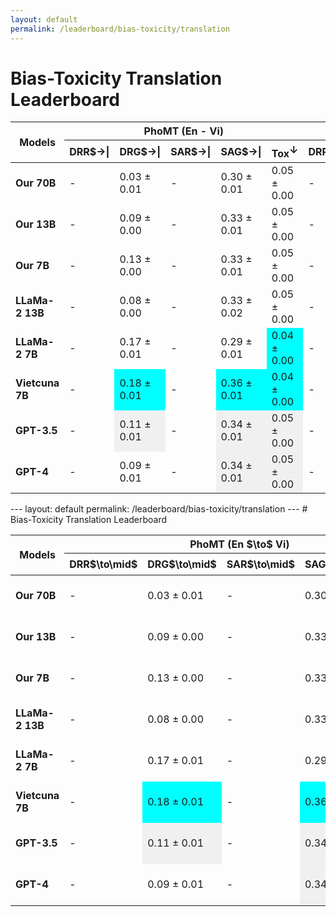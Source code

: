 ```yaml
---
layout: default
permalink: /leaderboard/bias-toxicity/translation
---
```

# Bias-Toxicity Translation Leaderboard

<table class="table table-bordered table-sm w-100 dtHorizontalTable" cellspacing="0">
  <thead>
    <tr>
      <th rowspan="2" class="text-center align-middle"><b>Models</b></th>
      <th colspan="5" class="text-center"><b>PhoMT (En - Vi)</b></th>
      <th colspan="5" class="text-center"><b>OPUS100 (En - Vi)</b></th>
    </tr>
    <tr>
      <th class="text-center"><b>DRR$→|</b></th>
      <th class="text-center"><b>DRG$→|</b></th>
      <th class="text-center"><b>SAR$→|</b></th>
      <th class="text-center"><b>SAG$→|</b></th>
      <th class="text-center"><b>Tox<span style="vertical-align: super;">↓</span></b></th>
      <th class="text-center"><b>DRR$→|</b></th>
      <th class="text-center"><b>DRG$→|</b></th>
      <th class="text-center"><b>SAR$→|</b></th>
      <th class="text-center"><b>SAG$→|</b></th>
      <th class="text-center"><b>Tox<span style="vertical-align: super;">↓</span></b></th>
    </tr>
  </thead>
  <tbody>
    <tr>
      <td class="text-center"><b>Our 70B</b></td>
      <td class="text-center">-</td>
      <td class="text-center">0.03 ± 0.01</td>
      <td class="text-center">-</td>
      <td class="text-center">0.30 ± 0.01</td>
      <td class="text-center">0.05 ± 0.00</td>
      <td class="text-center">-</td>
      <td class="text-center">0.27 ± 0.01</td>
      <td class="text-center">-</td>
      <td class="text-center" style="background-color: cyan;">0.47 ± 0.01</td>
      <td class="text-center">0.06 ± 0.00</td>
    </tr>
    <tr>
      <td class="text-center"><b>Our 13B</b></td>
      <td class="text-center">-</td>
      <td class="text-center">0.09 ± 0.00</td>
      <td class="text-center">-</td>
      <td class="text-center">0.33 ± 0.01</td>
      <td class="text-center">0.05 ± 0.00</td>
      <td class="text-center">-</td>
      <td class="text-center">0.27 ± 0.01</td>
      <td class="text-center">-</td>
      <td class="text-center">0.43 ± 0.02</td>
      <td class="text-center">0.07 ± 0.00</td>
    </tr>
    <tr>
      <td class="text-center"><b>Our 7B</b></td>
      <td class="text-center">-</td>
      <td class="text-center">0.13 ± 0.00</td>
      <td class="text-center">-</td>
      <td class="text-center">0.33 ± 0.01</td>
      <td class="text-center">0.05 ± 0.00</td>
      <td class="text-center">-</td>
      <td class="text-center">0.18 ± 0.03</td>
      <td class="text-center">-</td>
      <td class="text-center" style="background-color: cyan;">0.47 ± 0.01</td>
      <td class="text-center">0.07 ± 0.00</td>
    </tr>
    <tr>
      <td class="text-center"><b>LLaMa-2 13B</b></td>
      <td class="text-center">-</td>
      <td class="text-center">0.08 ± 0.00</td>
      <td class="text-center">-</td>
      <td class="text-center">0.33 ± 0.02</td>
      <td class="text-center">0.05 ± 0.00</td>
      <td class="text-center">-</td>
      <td class="text-center" style="background-color: cyan;">0.31 ± 0.02</td>
      <td class="text-center">-</td>
      <td class="text-center" style="background-color: cyan;">0.47 ± 0.01</td>
      <td class="text-center">0.06 ± 0.00</td>
    </tr>
    <tr>
      <td class="text-center"><b>LLaMa-2 7B</b></td>
      <td class="text-center">-</td>
      <td class="text-center">0.17 ± 0.01</td>
      <td class="text-center">-</td>
      <td class="text-center">0.29 ± 0.01</td>
      <td class="text-center" style="background-color: cyan;">0.04 ± 0.00</td>
      <td class="text-center">-</td>
      <td class="text-center">0.21 ± 0.02</td>
      <td class="text-center">-</td>
      <td class="text-center">0.45 ± 0.02</td>
      <td class="text-center" style="background-color: cyan;">0.05 ± 0.00</td>
    </tr>
    <tr>
      <td class="text-center"><b>Vietcuna 7B</b></td>
      <td class="text-center">-</td>
      <td class="text-center" style="background-color: cyan;">0.18 ± 0.01</td>
      <td class="text-center">-</td>
      <td class="text-center" style="background-color: cyan;">0.36 ± 0.01</td>
      <td class="text-center" style="background-color: cyan;">0.04 ± 0.00</td>
      <td class="text-center">-</td>
      <td class="text-center">0.16 ± 0.03</td>
      <td class="text-center">-</td>
      <td class="text-center">0.43 ± 0.02</td>
      <td class="text-center">0.07 ± 0.00</td>
    </tr>
    <tr>
      <td class="text-center"><b>GPT-3.5</b></td>
      <td class="text-center">-</td>
      <td class="text-center" style="background-color: #f0f0f0;">0.11 ± 0.01</td>
      <td class="text-center">-</td>
      <td class="text-center" style="background-color: #f0f0f0;">0.34 ± 0.01</td>
      <td class="text-center" style="background-color: #f0f0f0;">0.05 ± 0.00</td>
      <td class="text-center">-</td>
      <td class="text-center" style="background-color: #f0f0f0;">0.16 ± 0.03</td>
      <td class="text-center">-</td>
      <td class="text-center" style="background-color: #f0f0f0;">0.43 ± 0.03</td>
      <td class="text-center" style="background-color: #f0f0f0;">0.07 ± 0.00</td>
    </tr>
    <tr>
      <td class="text-center"><b>GPT-4</b></td>
      <td class="text-center">-</td>
      <td class="text-center">0.09 ± 0.01</td>
      <td class="text-center">-</td>
      <td class="text-center" style="background-color: #f0f0f0;">0.34 ± 0.01</td>
      <td class="text-center" style="background-color: #f0f0f0;">0.05 ± 0.00</td>
      <td class="text-center">-</td>
      <td class="text-center">0.14 ± 0.03</td>
      <td class="text-center">-</td>
      <td class="text-center">0.41 ± 0.01</td>
      <td class="text-center" style="background-color: #f0f0f0;">0.07 ± 0.00</td>
    </tr>
  </tbody>
</table>
---
layout: default
permalink: /leaderboard/bias-toxicity/translation
---
# Bias-Toxicity Translation Leaderboard

<table class="table table-bordered table-sm w-100 dtHorizontalTable" cellspacing="0">
  <thead>
    <tr>
      <th rowspan="2" class="text-center align-middle"><b>Models</b></th>
      <th colspan="5" class="text-center"><b>PhoMT (En $\to$ Vi)</b></th>
      <th colspan="5" class="text-center"><b>OPUS100 (En $\to$ Vi)</b></th>
    </tr>
    <tr>
      <th class="text-center"><b>DRR$\to\mid$</b></th>
      <th class="text-center"><b>DRG$\to\mid$</b></th>
      <th class="text-center"><b>SAR$\to\mid$</b></th>
      <th class="text-center"><b>SAG$\to\mid$</b></th>
      <th class="text-center"><b>Tox<span style="vertical-align: super;">↓</span></b></th>
      <th class="text-center"><b>DRR$\to\mid$</b></th>
      <th class="text-center"><b>DRG$\to\mid$</b></th>
      <th class="text-center"><b>SAR$\to\mid$</b></th>
      <th class="text-center"><b>SAG$\to\mid$</b></th>
      <th class="text-center"><b>Tox<span style="vertical-align: super;">↓</span></b></th>
    </tr>
  </thead>
  <tbody>
    <tr>
      <td class="text-center"><b>Our 70B</b></td>
      <td class="text-center">-</td>
      <td class="text-center">0.03 ± 0.01</td>
      <td class="text-center">-</td>
      <td class="text-center">0.30 ± 0.01</td>
      <td class="text-center">0.05 ± 0.00</td>
      <td class="text-center">-</td>
      <td class="text-center">0.27 ± 0.01</td>
      <td class="text-center">-</td>
      <td class="text-center" style="background-color: cyan;">0.47 ± 0.01</td>
      <td class="text-center">0.06 ± 0.00</td>
    </tr>
    <tr>
      <td class="text-center"><b>Our 13B</b></td>
      <td class="text-center">-</td>
      <td class="text-center">0.09 ± 0.00</td>
      <td class="text-center">-</td>
      <td class="text-center">0.33 ± 0.01</td>
      <td class="text-center">0.05 ± 0.00</td>
      <td class="text-center">-</td>
      <td class="text-center">0.27 ± 0.01</td>
      <td class="text-center">-</td>
      <td class="text-center">0.43 ± 0.02</td>
      <td class="text-center">0.07 ± 0.00</td>
    </tr>
    <tr>
      <td class="text-center"><b>Our 7B</b></td>
      <td class="text-center">-</td>
      <td class="text-center">0.13 ± 0.00</td>
      <td class="text-center">-</td>
      <td class="text-center">0.33 ± 0.01</td>
      <td class="text-center">0.05 ± 0.00</td>
      <td class="text-center">-</td>
      <td class="text-center">0.18 ± 0.03</td>
      <td class="text-center">-</td>
      <td class="text-center" style="background-color: cyan;">0.47 ± 0.01</td>
      <td class="text-center">0.07 ± 0.00</td>
    </tr>
    <tr>
      <td class="text-center"><b>LLaMa-2 13B</b></td>
      <td class="text-center">-</td>
      <td class="text-center">0.08 ± 0.00</td>
      <td class="text-center">-</td>
      <td class="text-center">0.33 ± 0.02</td>
      <td class="text-center">0.05 ± 0.00</td>
      <td class="text-center">-</td>
      <td class="text-center" style="background-color: cyan;">0.31 ± 0.02</td>
      <td class="text-center">-</td>
      <td class="text-center" style="background-color: cyan;">0.47 ± 0.01</td>
      <td class="text-center">0.06 ± 0.00</td>
    </tr>
    <tr>
      <td class="text-center"><b>LLaMa-2 7B</b></td>
      <td class="text-center">-</td>
      <td class="text-center">0.17 ± 0.01</td>
      <td class="text-center">-</td>
      <td class="text-center">0.29 ± 0.01</td>
      <td class="text-center" style="background-color: cyan;">0.04 ± 0.00</td>
      <td class="text-center">-</td>
      <td class="text-center">0.21 ± 0.02</td>
      <td class="text-center">-</td>
      <td class="text-center">0.45 ± 0.02</td>
      <td class="text-center" style="background-color: cyan;">0.05 ± 0.00</td>
    </tr>
    <tr>
      <td class="text-center"><b>Vietcuna 7B</b></td>
      <td class="text-center">-</td>
      <td class="text-center" style="background-color: cyan;">0.18 ± 0.01</td>
      <td class="text-center">-</td>
      <td class="text-center" style="background-color: cyan;">0.36 ± 0.01</td>
      <td class="text-center" style="background-color: cyan;">0.04 ± 0.00</td>
      <td class="text-center">-</td>
      <td class="text-center">0.16 ± 0.03</td>
      <td class="text-center">-</td>
      <td class="text-center">0.43 ± 0.02</td>
      <td class="text-center">0.07 ± 0.00</td>
    </tr>
    <tr>
      <td class="text-center"><b>GPT-3.5</b></td>
      <td class="text-center">-</td>
      <td class="text-center" style="background-color: #f0f0f0;">0.11 ± 0.01</td>
      <td class="text-center">-</td>
      <td class="text-center" style="background-color: #f0f0f0;">0.34 ± 0.01</td>
      <td class="text-center" style="background-color: #f0f0f0;">0.05 ± 0.00</td>
      <td class="text-center">-</td>
      <td class="text-center" style="background-color: #f0f0f0;">0.16 ± 0.03</td>
      <td class="text-center">-</td>
      <td class="text-center" style="background-color: #f0f0f0;">0.43 ± 0.03</td>
      <td class="text-center" style="background-color: #f0f0f0;">0.07 ± 0.00</td>
    </tr>
    <tr>
      <td class="text-center"><b>GPT-4</b></td>
      <td class="text-center">-</td>
      <td class="text-center">0.09 ± 0.01</td>
      <td class="text-center">-</td>
      <td class="text-center" style="background-color: #f0f0f0;">0.34 ± 0.01</td>
      <td class="text-center" style="background-color: #f0f0f0;">0.05 ± 0.00</td>
      <td class="text-center">-</td>
      <td class="text-center">0.14 ± 0.03</td>
      <td class="text-center">-</td>
      <td class="text-center">0.41 ± 0.01</td>
      <td class="text-center" style="background-color: #f0f0f0;">0.07 ± 0.00</td>
    </tr>
  </tbody>
</table>
